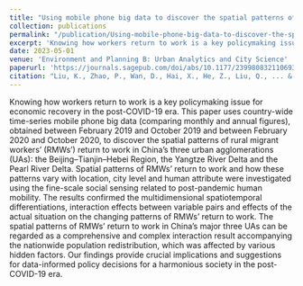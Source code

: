 ```yaml
---
title: "Using mobile phone big data to discover the spatial patterns of rural migrant workers’ return to work in China’s three urban agglomerations in the post-COVID-19 era"
collection: publications
permalink: "/publication/Using-mobile-phone-big-data-to-discover-the-spatial-patterns-of-rural-migrant-workers’-return-to-work-in-China’s-three-urban-agglomerations-in-the-post-COVID-19-era"
excerpt: 'Knowing how workers return to work is a key policymaking issue for economic recovery in the post-COVID-19 era. This paper uses country-wide time-series mobile phone big data (comparing monthly and annual figures), obtained between February 2019 and October 2019 and between February 2020 and October 2020, to discover the spatial patterns of rural migrant workers’ (RMWs’) return to work in China’s three urban agglomerations (UAs): the Beijing–Tianjin–Hebei Region, the Yangtze River Delta and the Pearl River Delta. Spatial patterns of RMWs’ return to work and how these patterns vary with location, city level and human attribute were investigated using the fine-scale social sensing related to post-pandemic human mobility. The results confirmed the multidimensional spatiotemporal differentiations, interaction effects between variable pairs and effects of the actual situation on the changing patterns of …'
date: 2023-05-01
venue: 'Environment and Planning B: Urban Analytics and City Science'
paperurl: 'https://journals.sagepub.com/doi/abs/10.1177/23998083211069375'
citation: "Liu, K., Zhao, P., Wan, D., Hai, X., He, Z., Liu, Q., ... & Yu, L. (2023). Using mobile phone big data to discover the spatial patterns of rural migrant workers’ return to work in China’s three urban agglomerations in the post-COVID-19 era. Environment and Planning B: Urban Analytics and City Science, 50(4), 878-894."
---
```

Knowing how workers return to work is a key policymaking issue for economic recovery in the post-COVID-19 era. This paper uses country-wide time-series mobile phone big data (comparing monthly and annual figures), obtained between February 2019 and October 2019 and between February 2020 and October 2020, to discover the spatial patterns of rural migrant workers’ (RMWs’) return to work in China’s three urban agglomerations (UAs): the Beijing–Tianjin–Hebei Region, the Yangtze River Delta and the Pearl River Delta. Spatial patterns of RMWs’ return to work and how these patterns vary with location, city level and human attribute were investigated using the fine-scale social sensing related to post-pandemic human mobility. The results confirmed the multidimensional spatiotemporal differentiations, interaction effects between variable pairs and effects of the actual situation on the changing patterns of RMWs’ return to work. The spatial patterns of RMWs’ return to work in China’s major three UAs can be regarded as a comprehensive and complex interaction result accompanying the nationwide population redistribution, which was affected by various hidden factors. Our findings provide crucial implications and suggestions for data-informed policy decisions for a harmonious society in the post-COVID-19 era.
